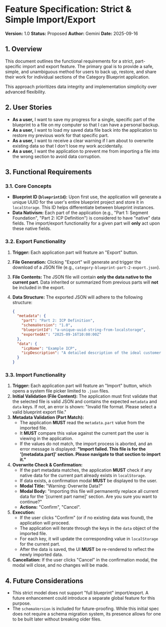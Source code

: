 # Feature Specification: Strict & Simple Import/Export

**Version:** 1.0
**Status:** Proposed
**Author:** Gemini
**Date:** 2025-09-16

## 1. Overview

This document outlines the functional requirements for a strict, part-specific import and export feature. The primary goal is to provide a safe, simple, and unambiguous method for users to back up, restore, and share their work for individual sections of the Category Blueprint application.

This approach prioritizes data integrity and implementation simplicity over advanced flexibility.

## 2. User Stories

- **As a user,** I want to save my progress for a single, specific part of the blueprint to a file on my computer so that I can have a personal backup.
- **As a user,** I want to load my saved data file back into the application to restore my previous work for that specific part.
- **As a user,** I want to receive a clear warning if I am about to overwrite existing data so that I don't lose my work accidentally.
- **As a user,** I want the application to prevent me from importing a file into the wrong section to avoid data corruption.

## 3. Functional Requirements

### 3.1. Core Concepts

- **Blueprint ID (`blueprintId`):** Upon first use, the application will generate a unique UUID for the user's entire blueprint project and store it in `localStorage`. This ID helps differentiate between blueprint instances.
- **Data Nativism:** Each part of the application (e.g., "Part 1: Segment Foundation", "Part 2: ICP Definition") is considered to have "native" data fields. The import/export functionality for a given part will **only** act upon these native fields.

### 3.2. Export Functionality

1.  **Trigger:** Each application part will feature an "Export" button.
2.  **File Generation:** Clicking "Export" will generate and trigger the download of a JSON file (e.g., `category-blueprint-part-2-export.json`).
3.  **File Contents:** The JSON file will contain **only the data native to the current part**. Data inherited or summarized from previous parts will **not** be included in the export.
4.  **Data Structure:** The exported JSON will adhere to the following structure:

    ```json
    {
      "metadata": {
        "part": "Part 2: ICP Definition",
        "schemaVersion": "1.0",
        "blueprintId": "a-unique-uuid-string-from-localstorage",
        "exportedAt": "2025-09-16T10:00:00Z"
      },
      "data": {
        "icpName": "Example ICP",
        "icpDescription": "A detailed description of the ideal customer profile."
      }
    }
    ```

### 3.3. Import Functionality

1.  **Trigger:** Each application part will feature an "Import" button, which opens a system file picker limited to `.json` files.
2.  **Initial Validation (File Content):** The application must first validate that the selected file is valid JSON and contains the expected `metadata` and `data` keys. If not, an error is shown: "Invalid file format. Please select a valid blueprint export file."
3.  **Metadata Validation (Part Match):**
    - The application **MUST** read the `metadata.part` value from the imported file.
    - It **MUST** compare this value against the current part the user is viewing in the application.
    - If the values do not match, the import process is aborted, and an error message is displayed: **"Import failed. This file is for the '[metadata.part]' section. Please navigate to that section to import it."**
4.  **Overwrite Check & Confirmation:**
    - If the part metadata matches, the application **MUST** check if any native data for the current part already exists in `localStorage`.
    - If data exists, a confirmation modal **MUST** be displayed to the user.
    - **Modal Title:** "Warning: Overwrite Data?"
    - **Modal Body:** "Importing this file will permanently replace all current data for the '[current part name]' section. Are you sure you want to continue?"
    - **Actions:** "Confirm", "Cancel".
5.  **Execution:**
    - If the user clicks "Confirm" (or if no existing data was found), the application will proceed.
    - The application will iterate through the keys in the `data` object of the imported file.
    - For each key, it will update the corresponding value in `localStorage` for the current part.
    - After the data is saved, the UI **MUST** be re-rendered to reflect the newly imported data.
6.  **Cancellation:** If the user clicks "Cancel" in the confirmation modal, the modal will close, and no changes will be made.

## 4. Future Considerations

- This strict model does not support "full blueprint" import/export. A future enhancement could introduce a separate global feature for this purpose.
- The `schemaVersion` is included for future-proofing. While this initial spec does not require a schema migration system, its presence allows for one to be built later without breaking older files.
